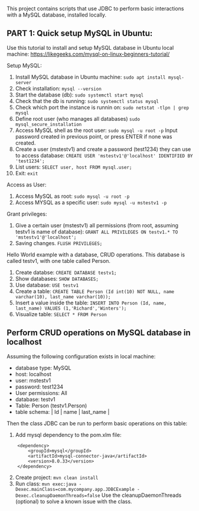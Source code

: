 This project contains scripts that use JDBC to perform basic interactions with a MySQL database, installed locally.

## PART 1: Quick setup MySQL in Ubuntu:

Use this tutorial to install and setup MySQL database in Ubuntu local machine: https://likegeeks.com/mysql-on-linux-beginners-tutorial/

Setup MySQL:

1. Install MySQL database in Ubuntu machine:
   `sudo apt install mysql-server`
2. Check installation:
   `mysql --version`
3. Start the database (db):
   `sudo systemctl start mysql`
4. Check that the db is running:
   `sudo systemctl status mysql`
5. Check which port the instance is runnin on:
   `sudo netstat -tlpn | grep mysql`
6. Define root user (who manages all databases)
   `sudo mysql_secure_installation`
7. Access MySQL shell as the root user:
   `sudo mysql -u root -p`
   Input password created in previous point, or press ENTER if none was created.
8. Create a user (mstestv1) and create a password (test1234) they can use to access database:
   `CREATE USER 'mstestv1'@'localhost' IDENTIFIED BY 'test1234';`
9. List users:
   `SELECT user, host FROM mysql.user;`
10. Exit:
    `exit`

Access as User:

1. Access MySQL as root:
   `sudo mysql -u root -p`
2. Access MYSQL as a specific user:
   `sudo mysql -u mstestv1 -p`

Grant privileges:

1. Give a certain user (mstestv1) all permissions (from root, assuming testv1 is name of database):
   `GRANT ALL PRIVILEGES ON testv1.* TO 'mstestv1'@'localhost';`
2. Saving changes.
   `FLUSH PRIVILEGES;`

Hello World example with a database, CRUD operations. This database is called testv1, with one table called Person.

1. Create databse:
   `CREATE DATABASE testv1;`
2. Show databases:
   `SHOW DATABASES;`
3. Use database:
   `USE testv1`
4. Create a table:
   `CREATE TABLE Person (Id int(10) NOT NULL, name varchar(10), last_name varchar(10));`
5. Insert a value inside the table:
   `INSERT INTO Person (Id, name, last_name) VALUES (1,'Richard','Winters');`
6. Visualize table:
   `SELECT * FROM Person`

## Perform CRUD operations on MySQL database in localhost

Assuming the following configuration exists in local machine:

- database type: MySQL
- host: localhost
- user: mstestv1
- password: test1234
- User permissions: All
- database: testv1
- Table: Person (testv1.Person)
- table schema: | Id | name | last_name |

Then the class JDBC can be run to perform basic operations on this table:

1. Add mysql dependency to the pom.xlm file:

```
    <dependency>
        <groupId>mysql</groupId>
        <artifactId>mysql-connector-java</artifactId>
        <version>8.0.33</version>
    </dependency>
```

2. Create project:
   `mvn clean install`
3. Run class:
   `mvn exec:java -Dexec.mainClass=com.mycompany.app.JDBCExample -Dexec.cleanupDaemonThreads=false`
   Use the cleanupDaemonThreads (optional) to solve a known issue with the class.
